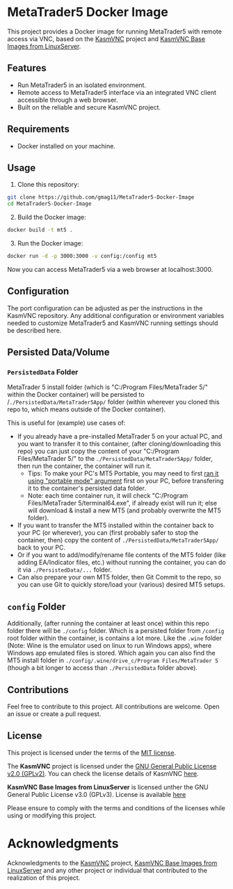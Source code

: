 # MetaTrader5 Docker Image

This project provides a Docker image for running MetaTrader5 with remote access via VNC, based on the [KasmVNC](https://github.com/kasmtech/KasmVNC) project and [KasmVNC Base Images from LinuxServer](https://github.com/linuxserver/docker-baseimage-kasmvnc).

## Features

- Run MetaTrader5 in an isolated environment.
- Remote access to MetaTrader5 interface via an integrated VNC client accessible through a web browser.
- Built on the reliable and secure KasmVNC project.

## Requirements

- Docker installed on your machine.

## Usage

1. Clone this repository:
```bash
git clone https://github.com/gmag11/MetaTrader5-Docker-Image
cd MetaTrader5-Docker-Image
```

2. Build the Docker image:
```bash
docker build -t mt5 .
```

3. Run the Docker image:
```bash
docker run -d -p 3000:3000 -v config:/config mt5
```

Now you can access MetaTrader5 via a web browser at localhost:3000.

## Configuration
The port configuration can be adjusted as per the instructions in the KasmVNC repository. Any additional configuration or environment variables needed to customize MetaTrader5 and KasmVNC running settings should be described here.

## Persisted Data/Volume
### `PersistedData` Folder
MetaTrader 5 install folder (which is "C:/Program Files/MetaTrader 5/" within the Docker container) will be persisted to /`./PersistedData/MetaTrader5App/` folder (within wherever you cloned this repo to, which means outside of the Docker container).

This is useful for (example) use cases of:
- If you already have a pre-installed MetaTrader 5 on your actual PC, and you want to transfer it to this container, (after cloning/downloading this repo) you can just copy the content of your "C:/Program Files/MetaTrader 5/" to the `./PersistedData/MetaTrader5App/` folder, then run the container, the container will run it.
    - Tips: To make your PC's MT5 Portable, you may need to first [ran it using "portable mode" argument](https://www.metatrader5.com/en/terminal/help/start_advanced/start#:~:text=appropriate%20section.-,Portable%20Mode,-When%20installed%20to) first on your PC, before transfering it to the container's persisted data folder.
    - Note: each time container run, it will check "C:/Program Files/MetaTrader 5/terminal64.exe", if already exist will run it; else will download & install a new MT5 (and probably overwrite the MT5 folder).
- If you want to transfer the MT5 installed within the container back to your PC (or wherever), you can (first probably safer to stop the container, then) copy the content of `./PersistedData/MetaTrader5App/` back to your PC.
- Or if you want to add/modify/rename file contents of the MT5 folder (like adding EA/Indicator files, etc.) without running the container, you can do it via `./PersistedData/...` folder.
- Can also prepare your own MT5 folder, then Git Commit to the repo, so you can use Git to quickly store/load your (various) desired MT5 setups.

## `config` Folder
Additionally, (after running the container at least once) within this repo folder there will be `./config` folder. Which is a persisted folder from `/config` root folder within the container, is contains a lot more. Like the `.wine` folder (Note: Wine is the emulator used on linux to run Windows apps), where Windows app emulated files is stored. Which again you can also find the MT5 install folder in `./config/.wine/drive_c/Program Files/MetaTrader 5` (though a bit longer to access than `./PersistedData` folder above).

## Contributions
Feel free to contribute to this project. All contributions are welcome. Open an issue or create a pull request.

## License

This project is licensed under the terms of the [MIT license](https://opensource.org/license/mit/). 

The **KasmVNC** project is licensed under the [GNU General Public License v2.0 (GPLv2)](https://www.gnu.org/licenses/old-licenses/gpl-2.0.en.html). You can check the license details of KasmVNC [here](https://github.com/kasmtech/KasmVNC/blob/master/LICENSE.TXT).

**KasmVNC Base Images from LinuxServer** is licensed unther the GNU General Public License v3.0 (GPLv3). License is available [here](https://github.com/linuxserver/docker-baseimage-kasmvnc/blob/master/LICENSE)

Please ensure to comply with the terms and conditions of the licenses while using or modifying this project.

# Acknowledgments
Acknowledgments to the [KasmVNC](https://github.com/kasmtech/KasmVNC) project, [KasmVNC Base Images from LinuxServer](https://github.com/linuxserver/docker-baseimage-kasmvnc/tree/master) and any other project or individual that contributed to the realization of this project.
